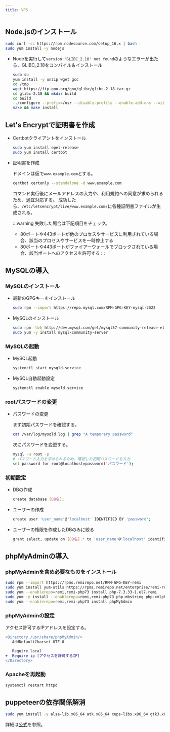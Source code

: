 ```yaml
---
title: VPS
---
```


## Node.jsのインストール

```bash title=コマンド実行
sudo curl -sL https://rpm.nodesource.com/setup_16.x | bash -
sudo yum install -y nodejs
```

- Nodeを実行して`version 'GLIBC_2.18' not found`のようなエラーが出たら、GLIBC_2.18をコンパイル＆インストール

  ```bash title=コマンド実行
  sudo su
  yum install -y unzip wget gcc
  cd /tmp
  wget https://ftp.gnu.org/gnu/glibc/glibc-2.18.tar.gz
  cd glibc-2.18 && mkdir build
  cd build
  ../configure --prefix=/usr --disable-profile --enable-add-ons --with-headers=/usr/include --with-binutils=/usr/bin
  make && make install
  ```

## Let's Encryptで証明書を作成

- Certbotクライアントをインストール

  ```bash title=コマンド実行
  sudo yum install epel-release
  sudo yum install certbot
  ```

- 証明書を作成

  ドメインは仮で`www.example.com`とする。

  ```bash title=コマンド実行
  certbot certonly --standalone -d www.example.com
  ```

  コマンド実行後にメールアドレスの入力や、利用規約への同意が求められるため、適宜対応する。
  成功したら、`/etc/letsencrypt/live/www.example.com/`に各種証明書ファイルが生成される。

  :::warning
  失敗した場合は下記項目をチェック。
  - 80ポートや443ポートが他のプロセスやサービスに利用されている場合、該当のプロセスやサービスを一時停止する
  - 80ポートや443ポートがファイアーウォールでブロックされている場合、該当ポートへのアクセスを許可する
  :::

## MySQLの導入

### MySQLのインストール

- 最新のGPGキーをインストール

  ```bash title=コマンド実行
  sudo rpm --import https://repo.mysql.com/RPM-GPG-KEY-mysql-2022
  ```

- MySQLのインストール

  ```bash title=コマンド実行
  sudo rpm -Uvh http://dev.mysql.com/get/mysql57-community-release-el7-7.noarch.rpm
  sudo yum -y install mysql-community-server
  ```

### MySQLの起動

- MySQL起動

  ```bash title=コマンド実行
  systemctl start mysqld.service
  ```

- MySQL自動起動設定

  ```bash title=コマンド実行
  systemctl enable mysqld.service
  ```

### rootパスワードの変更

- パスワードの変更

  まず初期パスワードを確認する。

  ```bash title=コマンド実行
  cat /var/log/mysqld.log | grep "A temporary password"
  ```

  次にパスワードを変更する。

  ```bash title=コマンド実行
  mysql -u root -p
  # パスワード入力を求められるため、確認した初期パスワードを入力
  set password for root@localhost=password('パスワード');
  ```

### 初期設定

- DBの作成

  ```bash title=コマンド実行
  create database [DB名];
  ```

- ユーザーの作成

  ```bash title=コマンド実行
  create user 'user_name'@'localhost' IDENTIFIED BY 'password';
  ```

- ユーザーの権限を作成したDBのみに絞る

  ```bash title=コマンド実行
  grant select, update on [DB名].* to 'user_name'@'localhost' identified by 'password';
  ```

## phpMyAdminの導入

### phpMyAdminを含め必要なものをインストール

```bash title=コマンド実行
sudo rpm --import https://rpms.remirepo.net/RPM-GPG-KEY-remi
sudo yum install yum-utils https://rpms.remirepo.net/enterprise/remi-release-7.rpm
sudo yum --enablerepo=remi,remi-php73 install php-7.3.33-1.el7.remi
sudo yum -y install --enablerepo=remi,remi-php73 php-mbstring php-xmlphp-pdo php-mysqlnd
sudo yum --enablerepo=remi,remi-php73 install phpMyAdmin
```

### phpMyAdminの設定

アクセス許可するIPアドレスを設定する。

```diff conf title=/etc/httpd/conf.d/phpMyAdmin.conf
<Directory /usr/share/phpMyAdmin/>
   AddDefaultCharset UTF-8

   Require local
+  Require ip [アクセスを許可するIP]
</Directory>
```

### Apacheを再起動

```bash title=コマンド実行
systemctl restart httpd
```

## puppeteerの依存関係解消

```bash title=コマンド実行
sudo yum install -y alsa-lib.x86_64 atk.x86_64 cups-libs.x86_64 gtk3.x86_64 ipa-gothic-fonts libXcomposite.x86_64 libXcursor.x86_64 libXdamage.x86_64 libXext.x86_64 libXi.x86_64 libXrandr.x86_64 libXScrnSaver.x86_64 libXtst.x86_64 pango.x86_64 xorg-x11-fonts-100dpi xorg-x11-fonts-75dpi xorg-x11-fonts-cyrillic xorg-x11-fonts-misc xorg-x11-fonts-Type1 xorg-x11-utils
```

詳細は[公式](https://github.com/puppeteer/puppeteer/blob/main/docs/troubleshooting.md#chrome-headless-doesnt-launch-on-unix)を参照。
